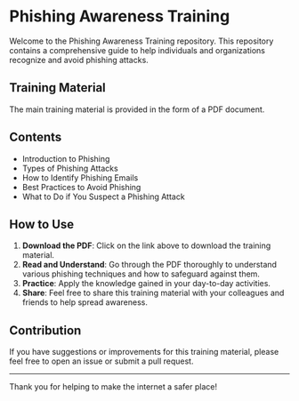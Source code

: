 # Phishing Awareness Training

Welcome to the Phishing Awareness Training repository. This repository contains a comprehensive guide to help individuals and organizations recognize and avoid phishing attacks.

## Training Material

The main training material is provided in the form of a PDF document.


## Contents

- Introduction to Phishing
- Types of Phishing Attacks
- How to Identify Phishing Emails
- Best Practices to Avoid Phishing
- What to Do if You Suspect a Phishing Attack

## How to Use

1. **Download the PDF**: Click on the link above to download the training material.
2. **Read and Understand**: Go through the PDF thoroughly to understand various phishing techniques and how to safeguard against them.
3. **Practice**: Apply the knowledge gained in your day-to-day activities.
4. **Share**: Feel free to share this training material with your colleagues and friends to help spread awareness.

## Contribution

If you have suggestions or improvements for this training material, please feel free to open an issue or submit a pull request.

---

Thank you for helping to make the internet a safer place!
